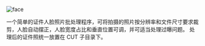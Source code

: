 ![face](https://github.com/user-attachments/assets/7e41f80e-ea72-4f17-97cf-039518789664)

一个简单的证件人脸照片批处理程序，可将拍摄的照片按分辨率和文件尺寸要求裁剪，人脸自动摆正，人脸宽度占比和垂直位置可调，并可适当处理过曝问题。
处理后的证件照统一放置在 CUT 子目录下。

